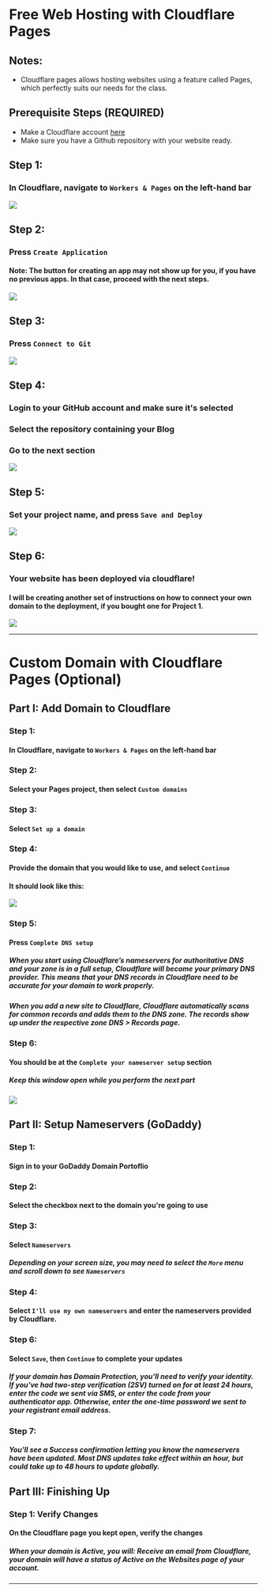 # Free Web Hosting with Cloudflare Pages

## Notes:
<div>
  <ul>
    <li>Cloudflare pages allows hosting websites using a feature called Pages, which perfectly suits our needs for the class.</li>
  </ul>
</div>

## Prerequisite Steps (REQUIRED)
<div>
  <ul>
    <li>Make a Cloudflare account <a href="https://dash.cloudflare.com/sign-up?pt=f">here</a></li>
    <li>Make sure you have a Github repository with your website ready.</li>
  </ul>
</div>

## Step 1: 
### In Cloudflare, navigate to ```Workers & Pages``` on the left-hand bar

<img src="./Images/Step1.png"/>

## Step 2: 
### Press ```Create Application```
#### Note: The button for creating an app may not show up for you, if you have no previous apps. In that case, proceed with the next steps.
<img src="./Images/Step2.png"/>

## Step 3: 
### Press ```Connect to Git```

<img src="./Images/Step3.png"/>

## Step 4: 
### Login to your GitHub account and make sure it's selected
### Select the repository containing your Blog
### Go to the next section

<img src="./Images/Step4.png"/>

## Step 5: 
### Set your project name, and press ```Save and Deploy```

<img src="./Images/Step5.png"/>

## Step 6: 
### Your website has been deployed via cloudflare!
#### I will be creating another set of instructions on how to connect your own domain to the deployment, if you bought one for Project 1.

<img src="./Images/Step6.png"/>

----

# Custom Domain with Cloudflare Pages (Optional)

## Part I: Add Domain to Cloudflare

### Step 1:
#### In Cloudflare, navigate to ```Workers & Pages``` on the left-hand bar

### Step 2:
#### Select your Pages project, then select ```Custom domains```

### Step 3:
#### Select ```Set up a domain```

### Step 4:
#### Provide the domain that you would like to use, and select ```Continue```
#### It should look like this:

<img src="./Images/Cloudflare-Domains.png"/>

### Step 5:
#### Press ```Complete DNS setup```

##### When you start using Cloudflare’s nameservers for authoritative DNS and your zone is in a full setup, Cloudflare will become your primary DNS provider. This means that your DNS records in Cloudflare need to be accurate for your domain to work properly.

##### When you add a new site to Cloudflare, Cloudflare automatically scans for common records and adds them to the DNS zone. The records show up under the respective zone DNS > Records page.

### Step 6:
#### You should be at the ```Complete your nameserver setup``` section

##### Keep this window open while you perform the next part

<img src="./Images/Cloudflare-Nameservers.png"/>

## Part II: Setup Nameservers (GoDaddy)

### Step 1:
#### Sign in to your GoDaddy Domain Portoflio

### Step 2:
#### Select the checkbox next to the domain you're going to use

### Step 3:
#### Select ```Nameservers```

##### Depending on your screen size, you may need to select the ```More``` menu and scroll down to see ```Nameservers```

### Step 4:
#### Select ```I'll use my own nameservers``` and enter the nameservers provided by Cloudflare.

### Step 6:
#### Select ```Save```, then ```Continue``` to complete your updates

##### If your domain has Domain Protection, you'll need to verify your identity. If you've had two-step verification (2SV) turned on for at least 24 hours, enter the code we sent via SMS, or enter the code from your authenticator app. Otherwise, enter the one-time password we sent to your registrant email address.

### Step 7:
##### You'll see a Success confirmation letting you know the nameservers have been updated. Most DNS updates take effect within an hour, but could take up to 48 hours to update globally.

## Part III: Finishing Up

### Step 1: Verify Changes
#### On the Cloudflare page you kept open, verify the changes

##### When your domain is Active, you will: Receive an email from Cloudflare, your domain will have a status of Active on the Websites page of your account.

----

